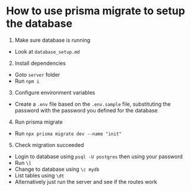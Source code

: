 # How to use prisma migrate to setup the database

1. Make sure database is running
- Look at `database_setup.md`

2. Install dependencies
- Goto `server` folder
- Run `npm i`

3. Configure environment variables
- Create a `.env` file based on the `.env.sample` file, substituting the password with the password you defined for the database

4. Run prisma migrate
- Run `npx prisma migrate dev --name "init"`

5. Check migration succeeded
- Login to database using `psql -U postgres` then using your password
- Run `\l`
- Change to database using `\c mydb`
- List tables using `\dt`
- Alternatively just run the server and see if the routes work